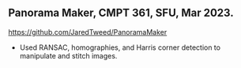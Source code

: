 ## Panorama Maker, CMPT 361, SFU, Mar 2023. 
https://github.com/JaredTweed/PanoramaMaker  
* Used RANSAC, homographies, and Harris corner detection to manipulate and stitch images.
